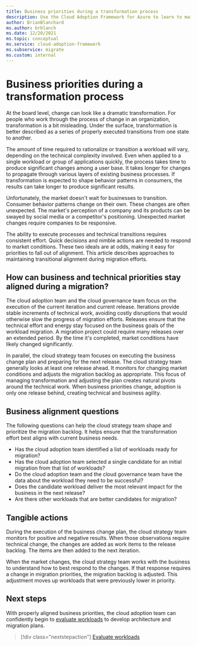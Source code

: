 ```yaml
---
title: Business priorities during a transformation process
description: Use the Cloud Adoption Framework for Azure to learn to maintain business alignment during long-term transformation process.
author: BrianBlanchard
ms.author: brblanch
ms.date: 12/20/2021
ms.topic: conceptual
ms.service: cloud-adoption-framework
ms.subservice: migrate
ms.custom: internal
---
```


# Business priorities during a transformation process

 At the board level, change can look like a dramatic transformation. For people who work through the process of change in an organization, transformation is a bit misleading. Under the surface, transformation is better described as a series of properly executed transitions from one state to another.

The amount of time required to rationalize or transition a workload will vary, depending on the technical complexity involved. Even when applied to a single workload or group of applications quickly, the process takes time to produce significant changes among a user base. It takes longer for changes to propagate through various layers of existing business processes. If transformation is expected to shape behavior patterns in consumers, the results can take longer to produce significant results.

Unfortunately, the market doesn't wait for businesses to transition. Consumer behavior patterns change on their own. These changes are often unexpected. The market's perception of a company and its products can be swayed by social media or a competitor's positioning. Unexpected market changes require companies to be responsive.

The ability to execute processes and technical transitions requires consistent effort. Quick decisions and nimble actions are needed to respond to market conditions. These two ideals are at odds, making it easy for priorities to fall out of alignment. This article describes approaches to maintaining transitional alignment during migration efforts.

## How can business and technical priorities stay aligned during a migration?

The cloud adoption team and the cloud governance team focus on the execution of the current iteration and current release. Iterations provide stable increments of technical work, avoiding costly disruptions that would otherwise slow the progress of migration efforts. Releases ensure that the technical effort and energy stay focused on the business goals of the workload migration. A migration project could require many releases over an extended period. By the time it's completed, market conditions have likely changed significantly.

In parallel, the cloud strategy team focuses on executing the business change plan and preparing for the next release. The cloud strategy team generally looks at least one release ahead. It monitors for changing market conditions and adjusts the migration backlog as appropriate. This focus of managing transformation and adjusting the plan creates natural pivots around the technical work. When business priorities change, adoption is only one release behind, creating technical and business agility.

## Business alignment questions

The following questions can help the cloud strategy team shape and prioritize the migration backlog. It helps ensure that the transformation effort best aligns with current business needs.

- Has the cloud adoption team identified a list of workloads ready for migration?
- Has the cloud adoption team selected a single candidate for an initial migration from that list of workloads?
- Do the cloud adoption team and the cloud governance team have the data about the workload they need to be successful?
- Does the candidate workload deliver the most relevant impact for the business in the next release?
- Are there other workloads that are better candidates for migration?

## Tangible actions

During the execution of the business change plan, the cloud strategy team monitors for positive and negative results. When those observations require technical change, the changes are added as work items to the release backlog. The items are then added to the next iteration.

When the market changes, the cloud strategy team works with the business to understand how to best respond to the changes. If that response requires a change in migration priorities, the migration backlog is adjusted. This adjustment moves up workloads that were previously lower in priority.

## Next steps

With properly aligned business priorities, the cloud adoption team can confidently begin to [evaluate workloads](./evaluate.md) to develop architecture and migration plans.

> [!div class="nextstepaction"]
> [Evaluate workloads](./evaluate.md)
